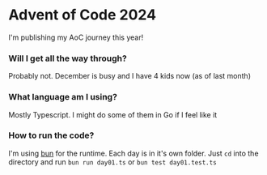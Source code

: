 # Advent of Code 2024

I'm publishing my AoC journey this year!

### Will I get all the way through?

Probably not. December is busy and I have 4 kids now (as of last month)

### What language am I using?

Mostly Typescript. I might do some of them in Go if I feel like it

### How to run the code?

I'm using [bun](https://bun.sh/) for the runtime. Each day is in it's own folder. Just `cd` into the directory and run `bun run day01.ts` or `bun test day01.test.ts`
